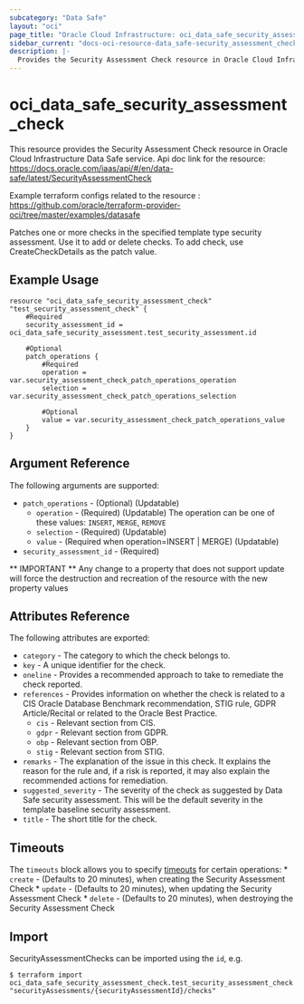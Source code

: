 ```yaml
---
subcategory: "Data Safe"
layout: "oci"
page_title: "Oracle Cloud Infrastructure: oci_data_safe_security_assessment_check"
sidebar_current: "docs-oci-resource-data_safe-security_assessment_check"
description: |-
  Provides the Security Assessment Check resource in Oracle Cloud Infrastructure Data Safe service
---
```


# oci_data_safe_security_assessment_check
This resource provides the Security Assessment Check resource in Oracle Cloud Infrastructure Data Safe service.
Api doc link for the resource: https://docs.oracle.com/iaas/api/#/en/data-safe/latest/SecurityAssessmentCheck

Example terraform configs related to the resource : https://github.com/oracle/terraform-provider-oci/tree/master/examples/datasafe


  Patches one or more checks in the specified template type security assessment. Use it to add or delete checks.
To add check, use CreateCheckDetails as the patch value.


## Example Usage

```hcl
resource "oci_data_safe_security_assessment_check" "test_security_assessment_check" {
	#Required
	security_assessment_id = oci_data_safe_security_assessment.test_security_assessment.id

	#Optional
	patch_operations {
		#Required
		operation = var.security_assessment_check_patch_operations_operation
		selection = var.security_assessment_check_patch_operations_selection

		#Optional
		value = var.security_assessment_check_patch_operations_value
	}
}
```

## Argument Reference

The following arguments are supported:

* `patch_operations` - (Optional) (Updatable) 
	* `operation` - (Required) (Updatable) The operation can be one of these values: `INSERT`, `MERGE`, `REMOVE`
	* `selection` - (Required) (Updatable) 
	* `value` - (Required when operation=INSERT | MERGE) (Updatable) 
* `security_assessment_id` - (Required) 


** IMPORTANT **
Any change to a property that does not support update will force the destruction and recreation of the resource with the new property values

## Attributes Reference

The following attributes are exported:

* `category` - The category to which the check belongs to.
* `key` - A unique identifier for the check.
* `oneline` - Provides a recommended approach to take to remediate the check reported.
* `references` - Provides information on whether the check is related to a CIS Oracle Database Benchmark recommendation, STIG rule, GDPR Article/Recital or related to the Oracle Best Practice.
	* `cis` - Relevant section from CIS.
	* `gdpr` - Relevant section from GDPR.
	* `obp` - Relevant section from OBP.
	* `stig` - Relevant section from STIG.
* `remarks` - The explanation of the issue in this check. It explains the reason for the rule and, if a risk is reported, it may also explain the recommended actions for remediation.
* `suggested_severity` - The severity of the check as suggested by Data Safe security assessment. This will be the default severity in the template baseline security assessment.
* `title` - The short title for the check.

## Timeouts

The `timeouts` block allows you to specify [timeouts](https://registry.terraform.io/providers/oracle/oci/latest/docs/guides/changing_timeouts) for certain operations:
	* `create` - (Defaults to 20 minutes), when creating the Security Assessment Check
	* `update` - (Defaults to 20 minutes), when updating the Security Assessment Check
	* `delete` - (Defaults to 20 minutes), when destroying the Security Assessment Check


## Import

SecurityAssessmentChecks can be imported using the `id`, e.g.

```
$ terraform import oci_data_safe_security_assessment_check.test_security_assessment_check "securityAssessments/{securityAssessmentId}/checks" 
```

